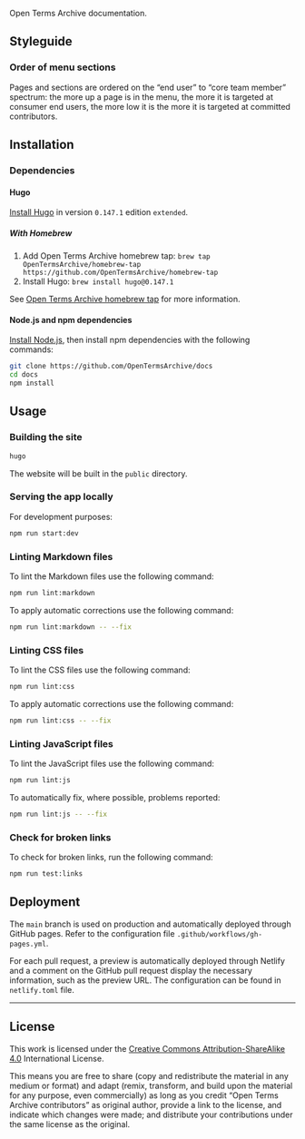 Open Terms Archive documentation.

## Styleguide

### Order of menu sections

Pages and sections are ordered on the “end user” to “core team member” spectrum: the more up a page is in the menu, the more it is targeted at consumer end users, the more low it is the more it is targeted at committed contributors.

## Installation

### Dependencies

#### Hugo

[Install Hugo](https://gohugo.io/getting-started/installing/) in version `0.147.1` edition `extended`.

##### With Homebrew

1. Add Open Terms Archive homebrew tap: `brew tap OpenTermsArchive/homebrew-tap https://github.com/OpenTermsArchive/homebrew-tap`
2. Install Hugo: `brew install hugo@0.147.1`

See [Open Terms Archive homebrew tap](https://github.com/OpenTermsArchive/homebrew-tap) for more information.

#### Node.js and npm dependencies

[Install Node.js](https://nodejs.org), then install npm dependencies with the following commands:

```sh
git clone https://github.com/OpenTermsArchive/docs
cd docs
npm install
```

## Usage

### Building the site

```sh
hugo
```

The website will be built in the `public` directory.

### Serving the app locally

For development purposes:

```sh
npm run start:dev
```

### Linting Markdown files

To lint the Markdown files use the following command:

```sh
npm run lint:markdown
```

To apply automatic corrections use the following command:

```sh
npm run lint:markdown -- --fix
```

### Linting CSS files

To lint the CSS files use the following command:

```sh
npm run lint:css
```

To apply automatic corrections use the following command:

```sh
npm run lint:css -- --fix
```

### Linting JavaScript files

To lint the JavaScript files use the following command:

```sh
npm run lint:js
```

To automatically fix, where possible, problems reported:

```sh
npm run lint:js -- --fix
```

### Check for broken links

To check for broken links, run the following command:

```sh
npm run test:links
```

## Deployment

The `main` branch is used on production and automatically deployed through GitHub pages. Refer to the configuration file `.github/workflows/gh-pages.yml`.

For each pull request, a preview is automatically deployed through Netlify and a comment on the GitHub pull request display the necessary information, such as the preview URL. The configuration can be found in `netlify.toml` file.

- - -

## License

This work is licensed under the [Creative Commons Attribution-ShareAlike 4.0](https://creativecommons.org/licenses/by-sa/4.0/) International License.

This means you are free to share (copy and redistribute the material in any medium or format) and adapt (remix, transform, and build upon the material
for any purpose, even commercially) as long as you credit “Open Terms Archive contributors” as original author, provide a link to the license, and indicate which changes were made; and distribute your contributions under the same license as the original.
